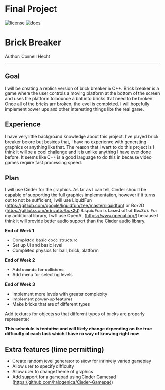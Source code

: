 # Final Project

[![license](https://img.shields.io/badge/license-MIT-green)](LICENSE)
[![docs](https://img.shields.io/badge/docs-yes-brightgreen)](docs/README.md)

# Brick Breaker

Author: Connell Hecht

---

## Goal
I will be creating a replica version of brick breaker in C++. Brick breaker is a game where the user controls a moving platform at the bottom of the screen and uses the platform to bounce a ball into bricks that need to be broken. Once all of the bricks are broken, the level is completed. I will hopefully implement power ups and other interesting things like the real game.

## Experience
I have very little background knowledge about this project. I've played brick breaker before but besides that, I have no experience with generating graphics or anything like that. The reason that I want to do this project is I think it will be a cool challenge and it is unlike anything I have ever done before. It seems like C++ is a good language to do this in because video games require fast processing speed.

## Plan
I will use Cinder for the graphics. As far as I can tell, Cinder should be capable of supporting the full graphics implementation, however if it turns out to not be sufficient, I will use LiquidFun (https://github.com/google/liquidfun/tree/master/liquidfun) or Box2D (https://github.com/erincatto/box2d) (LiquidFun is based off of Box2d). For my additional library, I will use OpenAL (https://www.openal.org/) because I think it will provide better audio support than the Cinder audio library.

**End of Week 1**
- Completed basic code structure
- Set up UI and basic level
- Completed physics for ball, brick, platform

**End of Week 2**
- Add sounds for collisions
- Add menu for selecting levels

**End of Week 3**
- Implement more levels with greater complexity
- Implement power-up features
- Make bricks that are of different types

Add textures for objects so that different types of bricks are properly represented

**This schedule is tentative and will likely change depending on the true difficulty of each task which I have no way of knowing right now**

## Extra features (time permitting)
- Create random level generator to allow for infinitely varied gameplay
- Allow user to specify difficulty
- Allow user to change theme of graphics
- Add support for a gamepad using Cinder Gamepad (https://github.com/halogenica/Cinder-Gamepad)


